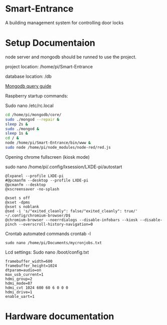 # Smart-Entrance

A building management system for controlling door locks

# Setup Documentaion

node server and mongodb should be runned to use the project.

project location: /home/pi/Smart-Entrance

database location: /db

[Mongodb query guide](https://docs.mongodb.com/manual/tutorial/query-documents/)

Raspberry startup commands:

Sudo nano /etc/rc.local
``` bash
cd /home/pi/mongodb/core/
sudo ./mongod --repair &
sleep 2s &
sudo ./mongod &
sleep 1s &
cd / &
node /home/pi/Smart-Entrance/bin/www &
sudo node /home/pi/node_modules/node-red/red.js
```

Opening chrome fullscreen (kiosk mode)

sudo nano /home/pi/.config/lxsession/LXDE-pi/autostart
```
@lxpanel --profile LXDE-pi
#@pcmanfm --desktop --profile LXDE-pi
@pcmanfm --desktop
@xscreensaver -no-splash

@xset s off
@xset -dpms
@xset s noblank
@sed -i 's/"exited_cleanly": false/"exited_cleanly": true/' ~/.config/chromium-browser/D$
@chromium-browser --noerrdialogs --disable-infobars --kiosk --disable-pinch --overscroll-history-navigation=0
```


Crontab automated commands
crontab -l
```
sudo nano /home/pi/Documents/mycronjobs.txt
```

Lcd settings:
Sudo nano /boot/config.txt
```
framebuffer_width=600
framebuffer_height=1024
dtparam=audio=on
max_usb_current=1
hdmi_group=2
hdmi_mode=87
hdmi_cvt 1024 600 60 6 0 0 0
hdmi_drive=1
enable_uart=1
```

# Hardware documentation

